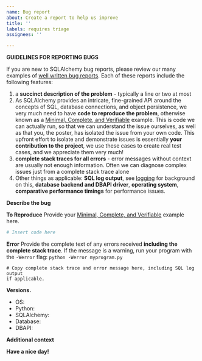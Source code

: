 ```yaml
---
name: Bug report
about: Create a report to help us improve
title: ''
labels: requires triage
assignees: ''

---
```


**GUIDELINES FOR REPORTING BUGS**

If you are new to SQLAlchemy bug reports, please review our many examples
of [well written bug reports](https://github.com/sqlalchemy/sqlalchemy/issues?q=is%3Aissue+label%3A%22great+mcve%22).   Each of these reports include the following features:

1. a **succinct description of the problem** - typically a line or two at most
2. As SQLAlchemy provides an intricate, fine-grained API around the concepts of
   SQL, database connections, and object persistence, we very much need to
   have **code to reproduce the problem**, otherwise known as
   a [Minimal, Complete, and Verifiable](http://stackoverflow.com/help/mcve)
   example.  This is code we can actually run, so that
   we can understand the issue ourselves, as well as that you, the poster,
   has isolated the issue from your own code.   This upfront effort to
   isolate and demonstrate issues is essentially
   **your contribution to the project**, we use these cases to create real
   test cases, and we appreciate them very much!
3. **complete stack traces for all errors** - error messages without context
   are usually not enough information.  Often we can diagnose
   complex issues just from a complete stack trace alone
4. Other things as applicable:   **SQL log output**, see [logging](https://docs.sqlalchemy.org/en/14/core/engines.html#configuring-logging) for background on this, **database backend and DBAPI driver**,
   **operating system**, **comparative performance timings** for
   performance issues.


**Describe the bug**
<!-- A clear and concise description of what the bug is. -->

**To Reproduce**
Provide your [Minimal, Complete, and Verifiable](http://stackoverflow.com/help/mcve) example
here.

```py
# Insert code here
```

**Error**
Provide the complete text of any errors received **including the complete
stack trace**.   If the message is a warning, run your program with the
``-Werror`` flag:   ``python -Werror myprogram.py``

```
# Copy complete stack trace and error message here, including SQL log output
if applicable.
```

**Versions.**
 - OS:
 - Python:
 - SQLAlchemy:
 - Database:
 - DBAPI:

**Additional context**
<!-- Add any other context about the problem here. -->

**Have a nice day!**
